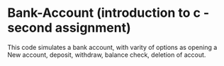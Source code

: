 # Bank-Account (introduction to c - second assignment)
This code simulates a bank account, with varity of options as opening a New account, deposit, withdraw, balance check, deletion of accout.
